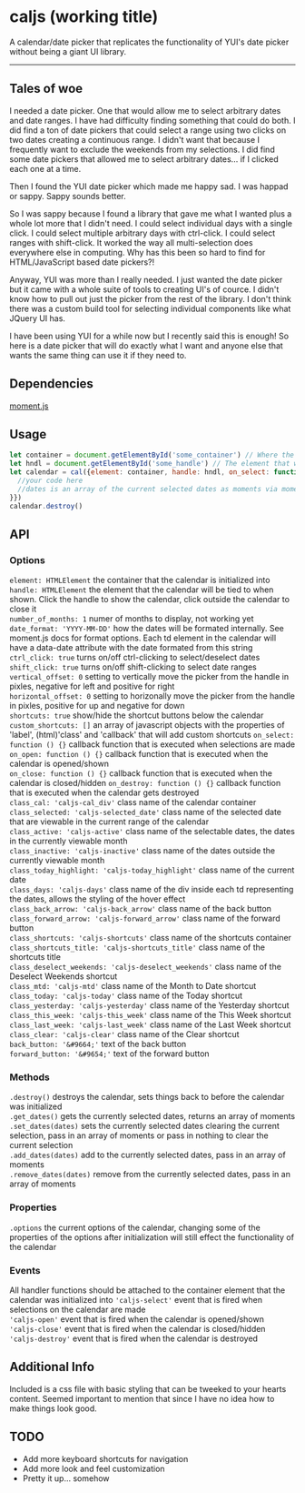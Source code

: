 # caljs (working title)
A calendar/date picker that replicates the functionality of YUI's date picker without being a giant UI library.

---
## Tales of woe

I needed a date picker. One that would allow me to select arbitrary dates and date ranges. I have had difficulty finding
something that could do both. I did find a ton of date pickers that could select a range using two clicks on two dates
creating a continuous range. I didn't want that because I frequently want to exclude the weekends from my selections.
I did find some date pickers that allowed me to select arbitrary dates... if I clicked each one at a time.

Then I found the YUI date picker which made me happy sad. I was happad or sappy. Sappy sounds better.

So I was sappy because I found a library that gave me what I wanted plus a whole lot more that I didn't need.
I could select individual days with a single click. I could select multiple arbitrary days with ctrl-click. I could select
ranges with shift-click. It worked the way all multi-selection does everywhere else in computing. Why has this been so hard to
find for HTML/JavaScript based date pickers?!

Anyway, YUI was more than I really needed. I just wanted the date picker but it came with a whole suite of tools to creating
UI's of cource. I didn't know how to pull out just the picker from the rest of the library. I don't think there was a custom
build tool for selecting individual components like what JQuery UI has.

I have been using YUI for a while now but I recently said this is enough! So here is a date picker that will do exactly what I
want and anyone else that wants the same thing can use it if they need to.

## Dependencies
[moment.js](https://momentjs.com)

## Usage
```javascript
let container = document.getElementById('some_container') // Where the calendar will reside in HTML
let hndl = document.getElementById('some_handle') // The element that when clicked with reveal the hidden calendar
let calendar = cal({element: container, handle: hndl, on_select: function(dates) {
  //your code here
  //dates is an array of the current selected dates as moments via moment.js
}})
calendar.destroy()

```

## API
### Options
```element: HTMLElement``` the container that the calendar is initialized into    
```handle: HTMLElement``` the element that the calendar will be tied to when shown. Click the handle to show the calendar, click outside the calendar to close it    
```number_of_months: 1``` numer of months to display, not working yet   
```date_format: 'YYYY-MM-DD'``` how the dates will be formated internally. See moment.js docs for format options. Each td element in the calendar will have a data-date attribute with the date formated from this string  
```ctrl_click: true``` turns on/off ctrl-clicking to select/deselect dates   
```shift_click: true``` turns on/off shift-clicking to select date ranges  
```vertical_offset: 0``` setting to vertically move the picker from the handle in pixles, negative for left and positive for right  
```horizontal_offset: 0``` setting to horizonally move the picker from the handle in pixles, positive for up and negative for down  
```shortcuts: true``` show/hide the shortcut buttons below the calendar 
```custom_shortcuts: []``` an array of javascript objects with the properties of 'label', (html)'class' and 'callback' that will add custom shortcuts 
```on_select: function () {}``` callback function that is executed when selections are made  
```on_open: function () {}``` callback function that is executed when the calendar is opened/shown  
```on_close: function () {}``` callback function that is executed when the calendar is closed/hidden
```on_destroy: function () {}``` callback function that is executed when the calendar gets destroyed  
```class_cal: 'caljs-cal_div'``` class name of the calendar container  
```class_selected: 'caljs-selected_date'``` class name of the selected date that are viewable in the current range of the calendar  
```class_active: 'caljs-active'``` class name of the selectable dates, the dates in the currently viewable month  
```class_inactive: 'caljs-inactive'``` class name of the dates outside the currently viewable month  
```class_today_highlight: 'caljs-today_highlight'``` class name of the current date  
```class_days: 'caljs-days'``` class name of the div inside each td representing the dates, allows the styling of the hover effect  
```class_back_arrow: 'caljs-back_arrow'``` class name of the back button  
```class_forward_arrow: 'caljs-forward_arrow'``` class name of the forward button  
```class_shortcuts: 'caljs-shortcuts'``` class name of the shortcuts container  
```class_shortcuts_title: 'caljs-shortcuts_title'``` class name of the shortcuts title  
```class_deselect_weekends: 'caljs-deselect_weekends'``` class name of the Deselect Weekends shortcut  
```class_mtd: 'caljs-mtd'``` class name of the Month to Date shortcut  
```class_today: 'caljs-today'``` class name of the Today shortcut  
```class_yesterday: 'caljs-yesterday'``` class name of the Yesterday shortcut  
```class_this_week: 'caljs-this_week'``` class name of the This Week shortcut  
```class_last_week: 'caljs-last_week'``` class name of the Last Week shortcut  
```class_clear: 'caljs-clear'``` class name of the Clear shortcut  
```back_button: '&#9664;'``` text of the back button  
```forward_button: '&#9654;'``` text of the forward button  

### Methods
```.destroy()``` destroys the calendar, sets things back to before the calendar was initialized  
```.get_dates()``` gets the currently selected dates, returns an array of moments
```.set_dates(dates)``` sets the currently selected dates clearing the current selection, pass in an array of moments or pass in nothing to clear the current selection  
```.add_dates(dates)``` add to the currently selected dates, pass in an array of moments  
```.remove_dates(dates)``` remove from the currently selected dates, pass in an array of moments  

### Properties
```.options``` the current options of the calendar, changing some of the properties of the options after initialization will still effect the functionality of the calendar  

### Events
All handler functions should be attached to the container element that the calendar was initialized into
```'caljs-select'``` event that is fired when selections on the calendar are made  
```'caljs-open'``` event that is fired when the calendar is opened/shown  
```'caljs-close'``` event that is fired when the calendar is closed/hidden  
```'caljs-destroy'``` event that is fired when the calendar is destroyed  

## Additional Info
Included is a css file with basic styling that can be tweeked to your hearts content. Seemed important to mention that since I 
have no idea how to make things look good.

## TODO

- Add more keyboard shortcuts for navigation
- Add more look and feel customization
- Pretty it up... somehow
